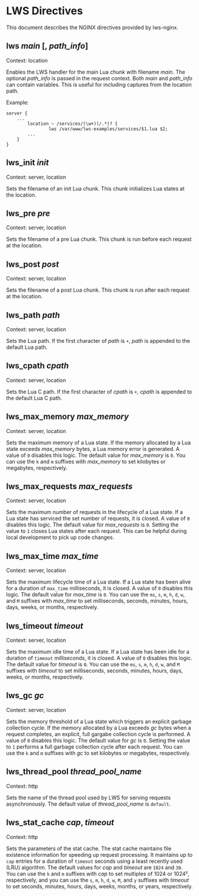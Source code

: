 # LWS Directives

This document describes the NGINX directives provided by lws-nginx.


## lws *main* [, *path_info*]

Context: location

Enables the LWS handler for the main Lua chunk with filename *main*. The optional *path_info*
is passed in the request context. Both *main* and *path_info* can contain variables. This is useful
for including captures from the location path.

Example:
```nginx
server {
	...
        location ~ /services/(\w+)(/.*)? {
                lws /var/www/lws-examples/services/$1.lua $2;
		...
	}
}
```


## lws_init *init*

Context: server, location

Sets the filename of an init Lua chunk. This chunk initializes Lua states at the location.


## lws_pre *pre*

Context: server, location

Sets the filename of a pre Lua chunk. This chunk is run before each request at the location.


## lws_post *post*

Context: server, location

Sets the filename of a post Lua chunk. This chunk is run after each request at the location.


## lws_path *path*

Context: server, location


Sets the Lua path. If the first character of *path* is `+`, *path* is appended to the default Lua
path.


## lws_cpath *cpath*

Context: server, location

Sets the Lua C path. If the first character of *cpath* is `+`, *cpath* is appended to the default
Lua C path.


## lws_max_memory *max_memory*

Context: server, location

Sets the maximum memory of a Lua state. If the memory allocated by a Lua state exceeds
*max_memory* bytes, a Lua memory error is generated. A value of `0` disables this
logic. The default value for *max_memory* is `0`. You can use the `k` and `m` suffixes with
*max_memory* to set kilobytes or megabytes, respectively.


## lws_max_requests *max_requests*

Context: server, location

Sets the maximum number of requests in the lifecycle of a Lua state. If a Lua state has serviced
the set number of requests, it is closed. A value of `0` disables this logic. The default value
for *max_requests* is `0`. Setting the value to `1` closes Lua states after each request. This
can be helpful during local development to pick up code changes.


## lws_max_time *max_time*

Context: server, location

Sets the maximum lifecycle time of a Lua state. If a Lua state has been alive for a duration
of `max_time` milliseconds, it is closed. A value of `0` disables this logic. The default value
for *max_time* is `0`. You can use the `ms`, `s`, `m`, `h`, `d`, `w`, and `M` suffixes with
*max_time* to set milliseconds, seconds, minutes, hours, days, weeks, or months, respectively.


## lws_timeout *timeout*

Context: server, location

Sets the maximum idle time of a Lua state. If a Lua state has been idle for a duration of
`timeout` milliseconds, it is closed. A value of `0` disables this logic. The default value
for *timeout* is `0`. You can use the `ms`, `s`, `m`, `h`, `d`, `w`, and `M` suffixes with
*timeout* to set milliseconds, seconds, minutes, hours, days, weeks, or months, respectively.


## lws_gc *gc*

Context: server, location

Sets the memory threshold of a Lua state which triggers an explicit garbage collection cycle. If
the memory allocated by a Lua exceeds *gc* bytes when a request completes, an explicit, full
gargabe collection cycle is performed. A value of `0` disables this logic. The default value for
*gc* is `0`. Setting the value to `1` performs a full garbage collection cycle after each request.
You can use the `k` and `m` suffixes with *gc* to set kilobytes or megabytes, respectively.


## lws_thread_pool *thread_pool_name*

Context: http

Sets the name of the thread pool used by LWS for serving requests asynchronously. The default
value of *thread_pool_name* is `default`.


## lws_stat_cache *cap*, *timeout*

Context: http

Sets the parameters of the stat cache. The stat cache maintains file existence information for
speeding up request processing. It maintains up to `cap` entries for a duration of `timeout`
seconds using a least recently used (LRU) algorithm. The default values for *cap* and *timeout*
are `1024` and `30`. You can use the `k` and `m` suffixes with *cap* to set multiples of 1024 or
1024², respectively, and you can use the `s`, `m`, `h`, `d`, `w`, `M`, and `y` suffixes
with *timeout* to set seconds, minutes, hours, days, weeks, months, or years, respectively.
